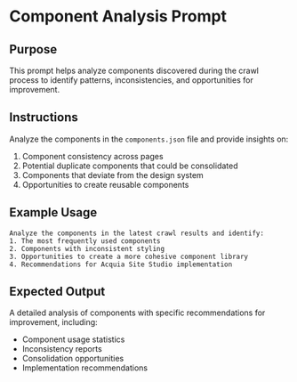 # Component Analysis Prompt

## Purpose
This prompt helps analyze components discovered during the crawl process to identify patterns, inconsistencies, and opportunities for improvement.

## Instructions
Analyze the components in the `components.json` file and provide insights on:

1. Component consistency across pages
2. Potential duplicate components that could be consolidated
3. Components that deviate from the design system
4. Opportunities to create reusable components

## Example Usage
```
Analyze the components in the latest crawl results and identify:
1. The most frequently used components
2. Components with inconsistent styling
3. Opportunities to create a more cohesive component library
4. Recommendations for Acquia Site Studio implementation
```

## Expected Output
A detailed analysis of components with specific recommendations for improvement, including:
- Component usage statistics
- Inconsistency reports
- Consolidation opportunities
- Implementation recommendations
